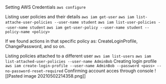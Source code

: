 Setting AWS Credentials 
`aws configure`

Listing user policies and their details
`aws iam get-user`
`aws iam list-attache-user-policies --user-name student`
`aws iam list-user-policies --user-name student`
`aws iam get-user-policy --user-name student --policy-name <policy>`

If we found actions in that specific policy as: CreateLoginProfile, ChangePassword, and so on.

Listing policies attached to a different user
`aws iam list-users`
`aws iam list-attached-user-policies --user-name AdminBob`
Creating login profile
`aws iam create-login-profile --user-name AdminBob --password <pass> --no-password-reset-required`
Confirming account acces through console
![[Pasted image 20210502214358.png]]